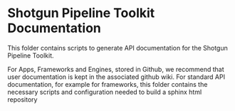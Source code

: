 # Shotgun Pipeline Toolkit Documentation

This folder contains scripts to generate API documentation for the Shotgun Pipeline Toolkit.

For Apps, Frameworks and Engines, stored in Github, we recommend that user documentation is kept in the associated github wiki. For standard API documentation, for example for frameworks, this folder contains the necessary scripts and configuration needed to build a sphinx html repository 